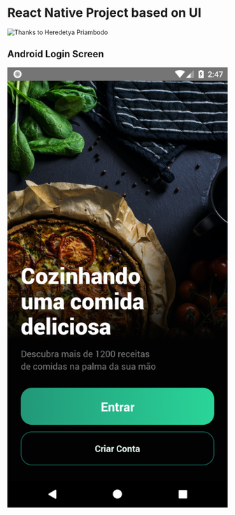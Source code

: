 # React Native Project based on UI

![Thanks to Heredetya Priambodo](https://cdn.dribbble.com/users/1294892/screenshots/15295362/media/a8c454a69e3f3a51e6b85842d7dbbe50.png)

## Android Login Screen

![Login Screen by Andre Almeida](./__imagesDocumentation/loginScreen.png)
